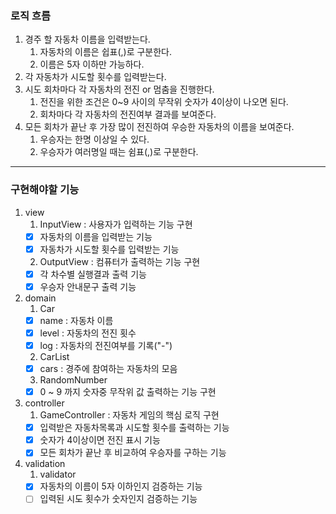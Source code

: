 ### 로직 흐름

1. 경주 할 자동차 이름을 입력받는다.
   1. 자동차의 이름은 쉽표(,)로 구분한다.
   2. 이름은 5자 이하만 가능하다.
2. 각 자동차가 시도할 횟수를 입력받는다.
3. 시도 회차마다 각 자동차의 전진 or 멈춤을 진행한다.
   1. 전진을 위한 조건은 0~9 사이의 무작위 숫자가 4이상이 나오면 된다.
   2. 회차마다 각 자동차의 전진여부 결과를 보여준다.
4. 모든 회차가 끝난 후 가장 많이 전진하여 우승한 자동차의 이름을 보여준다.
   1. 우승자는 한명 이상일 수 있다.
   2. 우승자가 여러명일 때는 쉼표(,)로 구분한다.
   
---

### 구현해야할 기능

1. view
   1. InputView : 사용자가 입력하는 기능 구현
    - [X] 자동차의 이름을 입력받는 기능
    - [X] 자동차가 시도할 횟수를 입력받는 기능
   2. OutputView : 컴퓨터가 출력하는 기능 구현
    - [X] 각 차수별 실행결과 출력 기능
    - [X] 우승자 안내문구 출력 기능

2. domain
   1. Car
    - [X] name : 자동차 이름
    - [X] level : 자동차의 전진 횟수
    - [X] log : 자동차의 전진여부를 기록("-")
   2. CarList
    - [X] cars : 경주에 참여하는 자동차의 모음
   3. RandomNumber
    - [X] 0 ~ 9 까지 숫자중 무작위 값 출력하는 기능 구현

3. controller
   1. GameController : 자동차 게임의 핵심 로직 구현
    - [X] 입력받은 자동차목록과 시도할 횟수를 출력하는 기능
    - [X] 숫자가 4이상이면 전진 표시 기능
    - [X] 모든 회차가 끝난 후 비교하여 우승자를 구하는 기능

4. validation
   1. validator
    - [X] 자동차의 이름이 5자 이하인지 검증하는 기능
    - [ ] 입력된 시도 횟수가 숫자인지 검증하는 기능